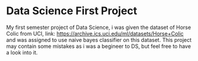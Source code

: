 # Data Science First Project

My first semester project of Data Science, i was given the dataset of Horse Colic from UCI, link: https://archive.ics.uci.edu/ml/datasets/Horse+Colic and was assigned to use naive bayes classifier on this dataset. This project may contain some mistakes as i was a begineer to DS, but feel free to have a look into it.
